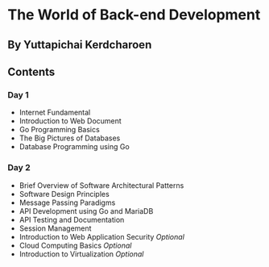 # The World of Back-end Development
## By Yuttapichai Kerdcharoen

## Contents
### Day 1
* Internet Fundamental
* Introduction to Web Document
* Go Programming Basics
* The Big Pictures of Databases
* Database Programming using Go

### Day 2
* Brief Overview of Software Architectural Patterns
* Software Design Principles
* Message Passing Paradigms
* API Development using Go and MariaDB
* API Testing and Documentation
* Session Management
* Introduction to Web Application Security *Optional*
* Cloud Computing Basics *Optional*
* Introduction to Virtualization *Optional*